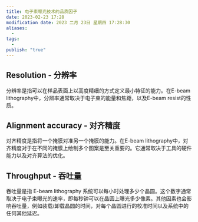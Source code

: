 ```yaml
---
title: 电子束曝光技术的品质因子
date: 2023-02-23 17:28
modification date: 2023 二月 23日 星期四 17:28:30
aliases:
  - 
tags:
  - 
publish: "true"
---
```

## Resolution - 分辨率

分辨率是指可以在样品表面上以高度精细的方式定义最小特征的能力。在E-beam lithography中，分辨率通常取决于电子束的能量和焦距，以及E-beam resist的性质。

## Alignment accuracy - 对齐精度

对齐精度是指将一个掩膜对准另一个掩膜的能力。在E-beam lithography中，对齐精度对于在不同的掩膜上绘制多个图案是至关重要的。它通常取决于工具的硬件能力以及对齐算法的优化。

## Throughput - 吞吐量

吞吐量是指 E-beam lithography 系统可以每小时处理多少个晶圆。这个数字通常取决于电子束曝光的速率，即每秒钟可以在晶圆上曝光多少像素。其他因素也会影响吞吐量，例如装载/卸载晶圆的时间，对每个晶圆进行的校准时间以及系统中的任何其他延迟。
